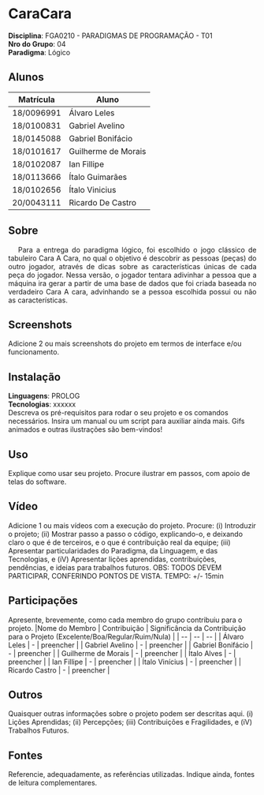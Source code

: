 # CaraCara

**Disciplina**: FGA0210 - PARADIGMAS DE PROGRAMAÇÃO - T01 <br>
**Nro do Grupo**: 04<br>
**Paradigma**: Lógico<br>

## Alunos
|Matrícula | Aluno |
| -- | -- |
| 18/0096991  |  Álvaro Leles |
| 18/0100831  |  Gabriel Avelino |
| 18/0145088  |  Gabriel Bonifácio |
| 18/0101617  |  Guilherme de Morais |
| 18/0102087  |  Ian Fillipe |
| 18/0113666  |  Ítalo Guimarães |
| 18/0102656  |  Ítalo Vinicius |
| 20/0043111  |  Ricardo De Castro |

## Sobre 
<p style="text-indent: 20px; text-align: justify">
Para a entrega do paradigma lógico, foi escolhido o jogo clássico de tabuleiro Cara A Cara, no qual o objetivo é descobrir as pessoas (peças) do outro jogador, através de dicas sobre as características únicas de cada peça do jogador. Nessa versão, o jogador tentara adivinhar a pessoa que a máquina ira gerar a partir de uma base de dados que foi criada baseada no verdadeiro Cara A cara, advinhando se a pessoa escolhida possui ou não as características.
</p>

## Screenshots
Adicione 2 ou mais screenshots do projeto em termos de interface e/ou funcionamento.

## Instalação 
**Linguagens**: PROLOG<br>
**Tecnologias**: xxxxxx<br>
Descreva os pré-requisitos para rodar o seu projeto e os comandos necessários.
Insira um manual ou um script para auxiliar ainda mais.
Gifs animados e outras ilustrações são bem-vindos!

## Uso 
Explique como usar seu projeto.
Procure ilustrar em passos, com apoio de telas do software.

## Vídeo
Adicione 1 ou mais vídeos com a execução do projeto.
Procure: 
(i) Introduzir o projeto;
(ii) Mostrar passo a passo o código, explicando-o, e deixando claro o que é de terceiros, e o que é contribuição real da equipe;
(iii) Apresentar particularidades do Paradigma, da Linguagem, e das Tecnologias, e
(iV) Apresentar lições aprendidas, contribuições, pendências, e ideias para trabalhos futuros.
OBS: TODOS DEVEM PARTICIPAR, CONFERINDO PONTOS DE VISTA.
TEMPO: +/- 15min

## Participações
Apresente, brevemente, como cada membro do grupo contribuiu para o projeto.
|Nome do Membro | Contribuição | Significância da Contribuição para o Projeto (Excelente/Boa/Regular/Ruim/Nula) |
| -- | -- | -- |
| Álvaro Leles  |  - | preencher |
| Gabriel Avelino  |  - | preencher |
| Gabriel Bonifácio  |  - | preencher |
| Guilherme de Morais  |  - | preencher |
| Ítalo Alves  |  - | preencher |
| Ian Fillipe  | - | preencher |
| Ítalo Vinícius  | - | preencher |
| Ricardo Castro  | - | preencher |

## Outros 
Quaisquer outras informações sobre o projeto podem ser descritas aqui.
(i) Lições Aprendidas;
(ii) Percepções;
(iii) Contribuições e Fragilidades, e
(iV) Trabalhos Futuros.

## Fontes
Referencie, adequadamente, as referências utilizadas.
Indique ainda, fontes de leitura complementares.
